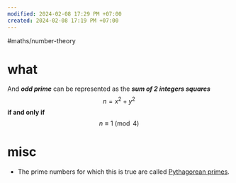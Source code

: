 ```yaml
---
modified: 2024-02-08 17:29 PM +07:00
created: 2024-02-08 17:19 PM +07:00
---
```

#maths/number-theory 

# what
And **_odd prime_** can be represented as the **_sum of 2 integers squares_**
$$n = x^2 + y^2$$
**if and only if**
$$n \equiv 1 \pmod 4$$

# misc
- The prime numbers for which this is true are called [Pythagorean primes](https://en.wikipedia.org/wiki/Pythagorean_prime).